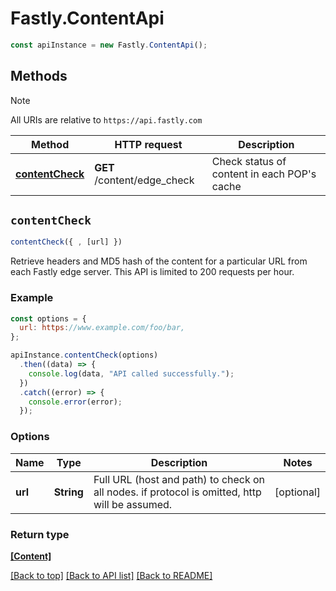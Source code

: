 # Fastly.ContentApi

```javascript
const apiInstance = new Fastly.ContentApi();
```
## Methods

> [!NOTE]
> All URIs are relative to `https://api.fastly.com`

Method | HTTP request | Description
------ | ------------ | -----------
[**contentCheck**](ContentApi.md#contentCheck) | **GET** /content/edge_check | Check status of content in each POP&#39;s cache


## `contentCheck`

```javascript
contentCheck({ , [url] })
```

Retrieve headers and MD5 hash of the content for a particular URL from each Fastly edge server. This API is limited to 200 requests per hour.

### Example

```javascript
const options = {
  url: https://www.example.com/foo/bar,
};

apiInstance.contentCheck(options)
  .then((data) => {
    console.log(data, "API called successfully.");
  })
  .catch((error) => {
    console.error(error);
  });
```

### Options

Name | Type | Description  | Notes
------------- | ------------- | ------------- | -------------
**url** | **String** | Full URL (host and path) to check on all nodes. if protocol is omitted, http will be assumed. | [optional]

### Return type

[**[Content]**](Content.md)


[[Back to top]](#) [[Back to API list]](../../README.md#endpoints)
[[Back to README]](../../README.md)
